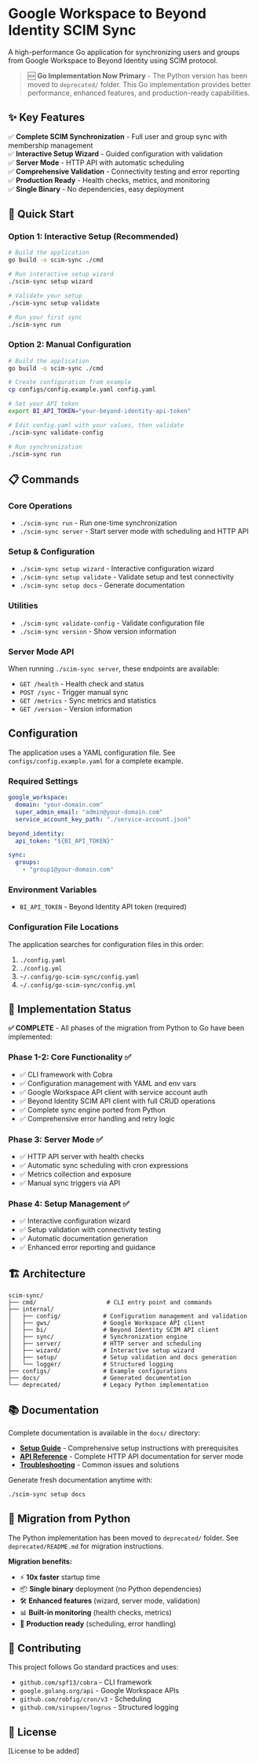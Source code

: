 # Google Workspace to Beyond Identity SCIM Sync

A high-performance Go application for synchronizing users and groups from Google Workspace to Beyond Identity using SCIM protocol.

> 🆕 **Go Implementation Now Primary** - The Python version has been moved to `deprecated/` folder. This Go implementation provides better performance, enhanced features, and production-ready capabilities.

## ✨ Key Features

✅ **Complete SCIM Synchronization** - Full user and group sync with membership management  
✅ **Interactive Setup Wizard** - Guided configuration with validation  
✅ **Server Mode** - HTTP API with automatic scheduling  
✅ **Comprehensive Validation** - Connectivity testing and error reporting  
✅ **Production Ready** - Health checks, metrics, and monitoring  
✅ **Single Binary** - No dependencies, easy deployment

## 🚀 Quick Start

### Option 1: Interactive Setup (Recommended)

```bash
# Build the application
go build -o scim-sync ./cmd

# Run interactive setup wizard
./scim-sync setup wizard

# Validate your setup
./scim-sync setup validate

# Run your first sync
./scim-sync run
```

### Option 2: Manual Configuration

```bash
# Build the application
go build -o scim-sync ./cmd

# Create configuration from example
cp configs/config.example.yaml config.yaml

# Set your API token
export BI_API_TOKEN="your-beyond-identity-api-token"

# Edit config.yaml with your values, then validate
./scim-sync validate-config

# Run synchronization
./scim-sync run
```

## 📋 Commands

### Core Operations
- `./scim-sync run` - Run one-time synchronization
- `./scim-sync server` - Start server mode with scheduling and HTTP API

### Setup & Configuration  
- `./scim-sync setup wizard` - Interactive configuration wizard
- `./scim-sync setup validate` - Validate setup and test connectivity
- `./scim-sync setup docs` - Generate documentation

### Utilities
- `./scim-sync validate-config` - Validate configuration file
- `./scim-sync version` - Show version information

### Server Mode API
When running `./scim-sync server`, these endpoints are available:
- `GET /health` - Health check and status
- `POST /sync` - Trigger manual sync
- `GET /metrics` - Sync metrics and statistics
- `GET /version` - Version information

## Configuration

The application uses a YAML configuration file. See `configs/config.example.yaml` for a complete example.

### Required Settings

```yaml
google_workspace:
  domain: "your-domain.com"
  super_admin_email: "admin@your-domain.com"
  service_account_key_path: "./service-account.json"

beyond_identity:
  api_token: "${BI_API_TOKEN}"

sync:
  groups:
    - "group1@your-domain.com"
```

### Environment Variables

- `BI_API_TOKEN` - Beyond Identity API token (required)

### Configuration File Locations

The application searches for configuration files in this order:
1. `./config.yaml`
2. `./config.yml`
3. `~/.config/go-scim-sync/config.yaml`
4. `~/.config/go-scim-sync/config.yml`

## 🎯 Implementation Status

**✅ COMPLETE** - All phases of the migration from Python to Go have been implemented:

### Phase 1-2: Core Functionality ✅
- ✅ CLI framework with Cobra
- ✅ Configuration management with YAML and env vars
- ✅ Google Workspace API client with service account auth
- ✅ Beyond Identity SCIM API client with full CRUD operations
- ✅ Complete sync engine ported from Python
- ✅ Comprehensive error handling and retry logic

### Phase 3: Server Mode ✅
- ✅ HTTP API server with health checks
- ✅ Automatic sync scheduling with cron expressions
- ✅ Metrics collection and exposure
- ✅ Manual sync triggers via API

### Phase 4: Setup Management ✅
- ✅ Interactive configuration wizard
- ✅ Setup validation with connectivity testing
- ✅ Automatic documentation generation
- ✅ Enhanced error reporting and guidance

## 🏗️ Architecture

```
scim-sync/
├── cmd/                    # CLI entry point and commands
├── internal/
│   ├── config/            # Configuration management and validation
│   ├── gws/               # Google Workspace API client
│   ├── bi/                # Beyond Identity SCIM API client  
│   ├── sync/              # Synchronization engine
│   ├── server/            # HTTP server and scheduling
│   ├── wizard/            # Interactive setup wizard
│   ├── setup/             # Setup validation and docs generation
│   └── logger/            # Structured logging
├── configs/               # Example configurations
├── docs/                  # Generated documentation
└── deprecated/            # Legacy Python implementation
```

## 📚 Documentation

Complete documentation is available in the `docs/` directory:

- **[Setup Guide](docs/SETUP.md)** - Comprehensive setup instructions with prerequisites
- **[API Reference](docs/API.md)** - Complete HTTP API documentation for server mode  
- **[Troubleshooting](docs/TROUBLESHOOTING.md)** - Common issues and solutions

Generate fresh documentation anytime with:
```bash
./scim-sync setup docs
```

## 🔄 Migration from Python

The Python implementation has been moved to `deprecated/` folder. See `deprecated/README.md` for migration instructions.

**Migration benefits:**
- ⚡ **10x faster** startup time
- 📦 **Single binary** deployment (no Python dependencies)
- 🛠️ **Enhanced features** (wizard, server mode, validation)
- 📊 **Built-in monitoring** (health checks, metrics)
- 🚀 **Production ready** (scheduling, error handling)

## 🤝 Contributing

This project follows Go standard practices and uses:
- `github.com/spf13/cobra` - CLI framework
- `google.golang.org/api` - Google Workspace APIs  
- `github.com/robfig/cron/v3` - Scheduling
- `github.com/sirupsen/logrus` - Structured logging

## 📄 License

[License to be added]